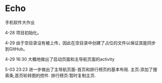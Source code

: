 # Echo
手机软件大作业

4-28  项目初始化。

4-29  由于空目录没有被上传，因此在空目录中创建了占位的文件以保证其能同步到GitHub。

4-29 16:30  大概地做出了启动页面和主导航页面的activity

5-03 23:23  进一步做出了主导航页面-首页和排行榜页的基本布局.
主页:添加了搜索条,首页轮转图的控件.
排行榜页:暂时复制主页.

